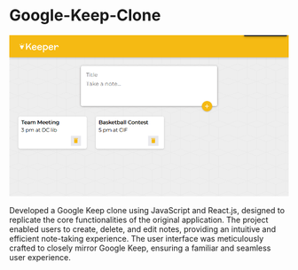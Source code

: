 # Google-Keep-Clone

![Project Screenshot](./Keeper_Screenshot.png)

Developed a Google Keep clone using JavaScript and React.js, designed to replicate the core functionalities of the original application. The project enabled users to create, delete, and edit notes, providing an intuitive and efficient note-taking experience. The user interface was meticulously crafted to closely mirror Google Keep, ensuring a familiar and seamless user experience.
